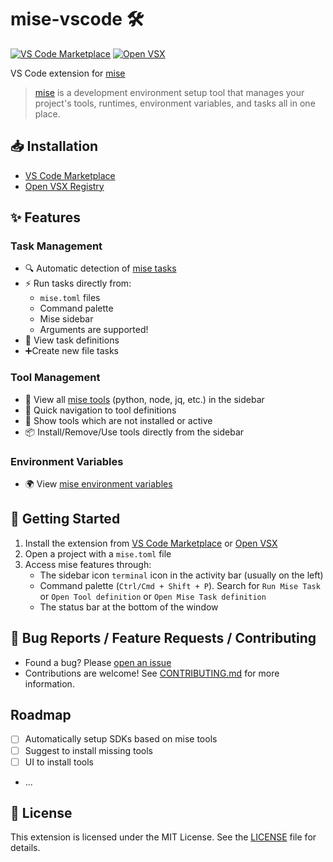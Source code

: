 # mise-vscode 🛠️
[![VS Code Marketplace](https://img.shields.io/visual-studio-marketplace/v/hverlin.mise-vscode)](https://marketplace.visualstudio.com/items?itemName=hverlin.mise-vscode)
[![Open VSX](https://img.shields.io/open-vsx/v/hverlin/mise-vscode)](https://open-vsx.org/extension/hverlin/mise-vscode)

VS Code extension for [mise](https://mise.jdx.dev/)

> [mise](https://mise.jdx.dev/) is a development environment setup tool that manages your project's tools, runtimes, environment variables, and tasks all in one place.

## 📥 Installation
- [VS Code Marketplace](https://marketplace.visualstudio.com/items?itemName=hverlin.mise-vscode)
- [Open VSX Registry](https://open-vsx.org/extension/hverlin/mise-vscode)

## ✨ Features

### Task Management
- 🔍 Automatic detection of [mise tasks](https://mise.jdx.dev/tasks/)
- ⚡ Run tasks directly from:
    - `mise.toml` files
    - Command palette
    - Mise sidebar
    - Arguments are supported!
- 📝 View task definitions 
- ➕Create new file tasks 

### Tool Management
- 🧰 View all [mise tools](https://mise.jdx.dev/dev-tools/) (python, node, jq, etc.) in the sidebar
- 📍 Quick navigation to tool definitions
- 📱 Show tools which are not installed or active
- 📦 Install/Remove/Use tools directly from the sidebar

### Environment Variables
- 🌍 View [mise environment variables](https://mise.jdx.dev/environments.html)

## 🚀 Getting Started

1. Install the extension from [VS Code Marketplace](https://marketplace.visualstudio.com/items?itemName=hverlin.mise-vscode#overview) or [Open VSX](https://open-vsx.org/extension/hverlin/mise-vscode)
2. Open a project with a `mise.toml` file
3. Access mise features through:
    - The sidebar icon `terminal` icon in the activity bar (usually on the left)
    - Command palette (`Ctrl/Cmd + Shift + P`). Search for `Run Mise Task` or `Open Tool definition` or `Open Mise Task definition`
    - The status bar at the bottom of the window

## 🐛 Bug Reports / Feature Requests / Contributing

- Found a bug? Please [open an issue](https://github.com/hverlin/mise-vscode/issues)
- Contributions are welcome! See [CONTRIBUTING.md](CONTRIBUTING.md) for more information.

## Roadmap

- [ ] Automatically setup SDKs based on mise tools
- [ ] Suggest to install missing tools
- [ ] UI to install tools
- ...

## 📄 License

This extension is licensed under the MIT License. See the [LICENSE](LICENSE) file for details.